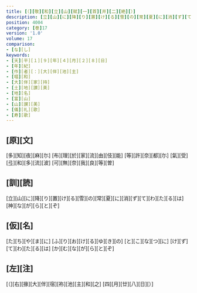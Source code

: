 ```yaml
---
title: [（][敬][和][立][山][賦][一][首][并][二][絶][）]
description: [立][山][に][降][り][置][け][る][雪][の][常][夏][に][消][ず][て][わ][た][る][は][神][な][が][ら][と][ぞ]
position: 4004
category: [巻]17
version: '1.0'
volume: 17
comparison:
- [な][し]
keywords:
- [天][平][１][９][年][４][月][２][８][日]
- [年][紀]
- [作][者][：][大][伴][池][主]
- [唱][和]
- [大][伴][家][持]
- [土][地][讃][美]
- [地][名]
- [富][山]
- [山][讃][美]
- [儀][礼][歌]
- [寿][歌]
---
```


## [原][文]

[多][知][夜][麻][尓] [布][理][於][家][流][由][伎][能] [等][許][奈][都][尓] [氣][受][弖][和][多][流][波] [可][無][奈][我][良][等][曽]

## [訓][読]

[立][山][に][降][り][置][け][る][雪][の][常][夏][に][消][ず][て][わ][た][る][は][神][な][が][ら][と][ぞ]

## [仮][名]

[た][ち][や][ま][に] [ふ][り][お][け][る][ゆ][き][の] [と][こ][な][つ][に] [け][ず][て][わ][た][る][は] [か][む][な][が][ら][と][ぞ]

## [左][注]

[（][右][掾][大][伴][宿][祢][池][主][和][之] [四][月][廿][八][日][）]
